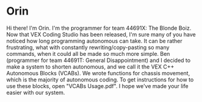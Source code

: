 # Orin
Hi there! I'm Orin. I'm the programmer for team 44691X: The Blonde Boiz.
Now that VEX Coding Studio has been released, I'm sure many of you have noticed how long programming autonomous can take. It can be rather frustrating, what with constantly rewriting/copy-pasting so many commands, when it could all be made so much more simple.
Ben (programmer for team 44691T: General Disappointment) and I decided to make a system to shorten autonomous, and we call it the VEX C++ Autonomous Blocks (VCABs). We wrote functions for chassis movement, which is the majority of autonomous coding.
To get instructions for how to use these blocks, open "VCABs Usage.pdf".
I hope we've made your life easier with our system.
